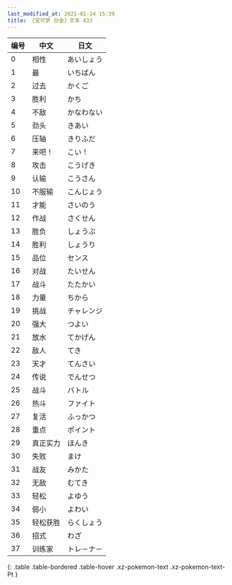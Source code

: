 ```yaml
---
last_modified_at: 2021-01-24 15:39
title: 《宝可梦 白金》文本 433
---
```

| 编号 | 中文 | 日文 |
| ---- | ---- | ---- |
| 0 | 相性 | あいしょう |
| 1 | 最 | いちばん |
| 2 | 过去 | かくご |
| 3 | 胜利 | かち |
| 4 | 不敌 | かなわない |
| 5 | 劲头 | きあい |
| 6 | 压轴 | きりふだ |
| 7 | 来吧！ | こい！ |
| 8 | 攻击 | こうげき |
| 9 | 认输 | こうさん |
| 10 | 不服输 | こんじょう |
| 11 | 才能 | さいのう |
| 12 | 作战 | さくせん |
| 13 | 胜负 | しょうぶ |
| 14 | 胜利 | しょうり |
| 15 | 品位 | センス |
| 16 | 对战 | たいせん |
| 17 | 战斗 | たたかい |
| 18 | 力量 | ちから |
| 19 | 挑战 | チャレンジ |
| 20 | 强大 | つよい |
| 21 | 放水 | てかげん |
| 22 | 敌人 | てき |
| 23 | 天才 | てんさい |
| 24 | 传说 | でんせつ |
| 25 | 战斗 | バトル |
| 26 | 热斗 | ファイト |
| 27 | 复活 | ふっかつ |
| 28 | 重点 | ポイント |
| 29 | 真正实力 | ほんき |
| 30 | 失败 | まけ |
| 31 | 战友 | みかた |
| 32 | 无敌 | むてき |
| 33 | 轻松 | よゆう |
| 34 | 弱小 | よわい |
| 35 | 轻松获胜 | らくしょう |
| 36 | 招式 | わざ |
| 37 | 训练家 | トレ－ナ－ |
{: .table .table-bordered .table-hover .xz-pokemon-text .xz-pokemon-text-Pt }